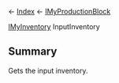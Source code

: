 ← [Index](Api-Index) ← [IMyProductionBlock](Sandbox.ModAPI.Ingame.IMyProductionBlock)

[IMyInventory](VRage.Game.ModAPI.Ingame.IMyInventory) InputInventory

## Summary

Gets the input inventory.

